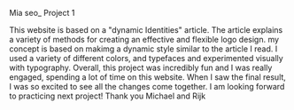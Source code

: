 Mia seo_ Project 1

This website is based on a "dynamic Identities" article.
  The article explains a variety of methods for creating an effective and flexible logo design. 
	 my concept is based on makimg a dynamic style similar to the article I read. I used a variety of different colors, and typefaces and experimented visually with typography.
Overall, this project was incredibly fun and I was really engaged, spending a lot of time on this website. When I saw the final result, I was so excited to see all the changes come together.
	I am looking forward to practicing next project!
									Thank you Michael and Rijk
